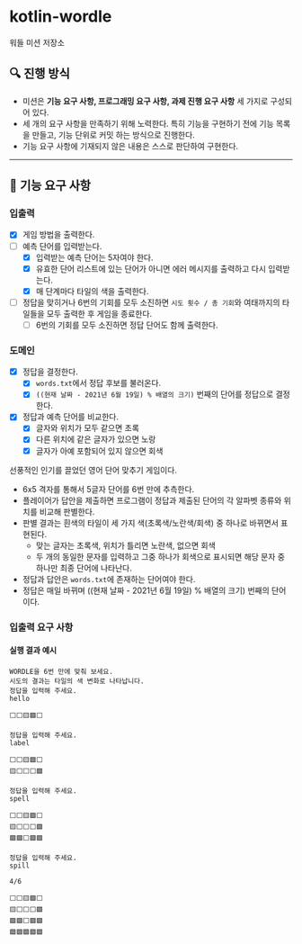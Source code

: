 # kotlin-wordle

워들 미션 저장소

## 🔍 진행 방식

- 미션은 **기능 요구 사항, 프로그래밍 요구 사항, 과제 진행 요구 사항** 세 가지로 구성되어 있다.
- 세 개의 요구 사항을 만족하기 위해 노력한다. 특히 기능을 구현하기 전에 기능 목록을 만들고, 기능 단위로 커밋 하는 방식으로 진행한다.
- 기능 요구 사항에 기재되지 않은 내용은 스스로 판단하여 구현한다.

---

## 🚀 기능 요구 사항

### 입출력

- [x] 게임 방법을 출력한다.
- [ ] 예측 단어를 입력받는다.
    - [x] 입력받는 예측 단어는 5자여야 한다.
    - [x] 유효한 단어 리스트에 있는 단어가 아니면 에러 메시지를 출력하고 다시 입력받는다.
    - [x] 매 단계마다 타일의 색을 출력한다.
- [ ] 정답을 맞히거나 6번의 기회를 모두 소진하면 `시도 횟수 / 총 기회`와 여태까지의 타일들을 모두 출력한 후 게임을 종료한다.
    - [ ] 6번의 기회를 모두 소진하면 정답 단어도 함께 출력한다.

### 도메인

- [x] 정답을 결정한다.
    - [x] `words.txt`에서 정답 후보를 불러온다.
    - [x] `((현재 날짜 - 2021년 6월 19일) % 배열의 크기)` 번째의 단어를 정답으로 결정한다.
- [x] 정답과 예측 단어를 비교한다.
    - [x] 글자와 위치가 모두 같으면 초록
    - [x] 다른 위치에 같은 글자가 있으면 노랑
    - [x] 글자가 아예 포함되어 있지 않으면 회색

선풍적인 인기를 끌었던 영어 단어 맞추기 게임이다.

- 6x5 격자를 통해서 5글자 단어를 6번 만에 추측한다.
- 플레이어가 답안을 제출하면 프로그램이 정답과 제출된 단어의 각 알파벳 종류와 위치를 비교해 판별한다.
- 판별 결과는 흰색의 타일이 세 가지 색(초록색/노란색/회색) 중 하나로 바뀌면서 표현된다.
    - 맞는 글자는 초록색, 위치가 틀리면 노란색, 없으면 회색
    - 두 개의 동일한 문자를 입력하고 그중 하나가 회색으로 표시되면 해당 문자 중 하나만 최종 단어에 나타난다.
- 정답과 답안은 `words.txt`에 존재하는 단어여야 한다.
- 정답은 매일 바뀌며 ((현재 날짜 - 2021년 6월 19일) % 배열의 크기) 번째의 단어이다.

### 입출력 요구 사항

#### 실행 결과 예시

```
WORDLE을 6번 만에 맞춰 보세요.
시도의 결과는 타일의 색 변화로 나타납니다.
정답을 입력해 주세요.
hello

⬜⬜🟨🟩⬜

정답을 입력해 주세요.
label

⬜⬜🟨🟩⬜
🟨⬜⬜⬜🟩

정답을 입력해 주세요.
spell

⬜⬜🟨🟩⬜
🟨⬜⬜⬜🟩
🟩🟩⬜🟩🟩

정답을 입력해 주세요.
spill

4/6

⬜⬜🟨🟩⬜
🟨⬜⬜⬜🟩
🟩🟩⬜🟩🟩
🟩🟩🟩🟩🟩
```
